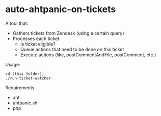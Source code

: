 # auto-ahtpanic-on-tickets

A tool that:

* Gathers tickets from Zendesk (using a certain query)
* Processes each ticket:
  * Is ticket eligible?
  * Queue actions that need to be done on this ticket
  * Execute actions (like, postCommentAndFile, postComment, etc.)

Usage:

```
cd [this folder];
./run-ticket-watcher
```

Requirements:

* aht
* ahtpanic.sh
* php

